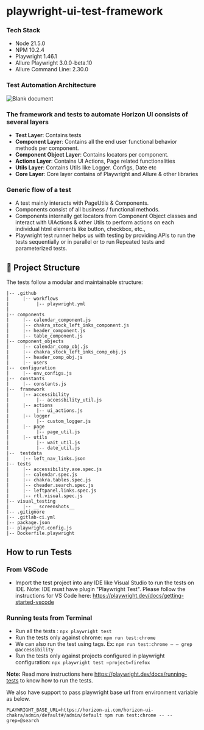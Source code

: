 # playwright-ui-test-framework

### Tech Stack
* Node 21.5.0
* NPM 10.2.4
* Playwright 1.46.1
* Allure Playwright 3.0.0-beta.10
* Allure Command Line: 2.30.0


### Test Automation Architecture
![Blank document](https://github.com/user-attachments/assets/aedabf50-5f86-464b-be9f-6b6bed8ece4a)


### The framework and tests to automate Horizon UI consists of several layers

* **Test Layer**: Contains tests
* **Component Layer**: Contains all the end user functional behavior methods per component.
* **Component Object Layer**: Contains locators per component.
* **Actions Layer**: Contains UI Actions, Page related functionalities
* **Utils Layer**: Contains Utils like Logger. Configs, Date etc
* **Core Layer**:  Core layer contains of Playwright and Allure & other libraries

### Generic flow of a test
* A test mainly interacts with PageUtils & Components.
* Components consist of all business / functional methods.
* Components internally get locators from Component Object classes and interact with UIActions & other Utils to perform actions on each individual html elements like button, checkbox, etc.,
* Playwright test runner helps us with testing by providing APIs to run the tests sequentially or in parallel or to run Repeated tests and parameterized tests.

## 📁 Project Structure

The tests follow a modular and maintainable structure:

```
|-- .github
|     |-- workflows
|          |-- playwright.yml
|          
|-- components
|     |-- calendar_component.js
|     |-- chakra_stock_left_inks_component.js   
|     |-- header_component.js
|     |-- table_component.js     
|-- component_objects
|     |-- calendar_comp_obj.js
|     |-- chakra_stock_left_inks_comp_obj.js
|     |-- header_comp_obj.js
|     |-- users
|--  configuration
|     |-- env_configs.js
|--  constants
|     |-- constants.js
|--  framework
|     |-- accessibility
|          |-- accessbility_util.js
|     |-- actions
|          |-- ui_actions.js
|     |-- logger
|          |-- custom_logger.js
|     |-- page
|          |-- page_util.js
|     |-- utils
|          |-- wait_util.js
|          |-- date_util.js
|--  testdata  
|     |-- left_nav_links.json
|-- tests
|     |-- accessibility.axe.spec.js
|     |-- calendar.spec.js
|     |-- chakra.tables.spec.js
|     |-- cheader.search.spec.js
|     |-- leftpanel.links.spec.js
|     |-- rtl.visual.spec.js
|-- visual_testing
|     |-- __screenshots__
|-- .gitignore
|-- .gitlab-ci.yml
|-- package.json
|-- playwright.config.js
|-- Dockerfile.playwright
```

## How to run Tests
### From VSCode
* Import the test project into any IDE like Visual Studio to run the tests on IDE. Note: IDE must have plugin "Playwright Test". Please follow the instructions for VS Code here: https://playwright.dev/docs/getting-started-vscode
### Running tests from Terminal
* Run all the tests : ```npx playwright test```
* Run the tests only against chrome: ```npm run test:chrome```
* We can also run the test using tags. Ex: ```npm run test:chrome — – grep @accessibility```
* Run the tests only against projects configured in playwright configuration: ```npx playwright test –project=firefox```

**Note:** Read more instructions here https://playwright.dev/docs/running-tests to know how to run the tests.

We also have support to pass playwright base url from environment variable as below.

```PLAYWRIGHT_BASE_URL=https://horizon-ui.com/horizon-ui-chakra/admin/default#/admin/default npm run test:chrome -- --grep=@search```

